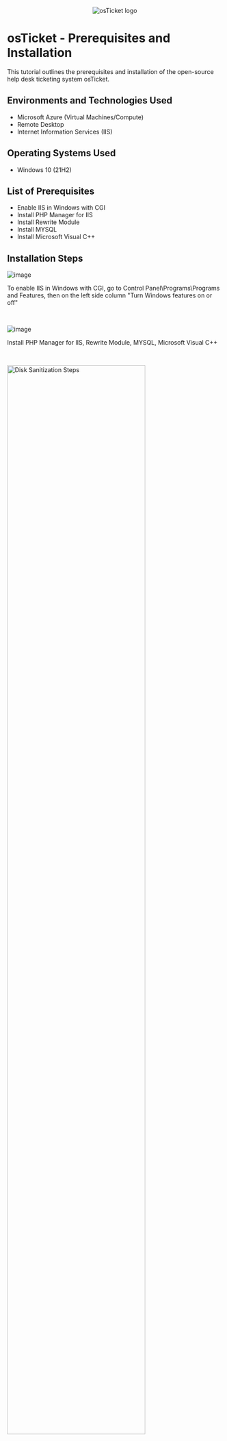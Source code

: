 <p align="center">
<img src="https://i.imgur.com/Clzj7Xs.png" alt="osTicket logo"/>
</p>

<h1>osTicket - Prerequisites and Installation</h1>
This tutorial outlines the prerequisites and installation of the open-source help desk ticketing system osTicket.<br />


<h2>Environments and Technologies Used</h2>

- Microsoft Azure (Virtual Machines/Compute)
- Remote Desktop
- Internet Information Services (IIS)

<h2>Operating Systems Used </h2>

- Windows 10</b> (21H2)

<h2>List of Prerequisites</h2>

- Enable IIS in Windows with CGI
- Install PHP Manager for IIS
- Install Rewrite Module
- Install MYSQL
- Install Microsoft Visual C++

<h2>Installation Steps</h2>

![image](https://github.com/user-attachments/assets/b4f7f358-a4d7-4fdd-af90-a9e5160a7e04)

<p>
To enable IIS in Windows with CGI, go to Control Panel\Programs\Programs and Features, then on the left side column "Turn Windows features on or off"
</p>
<br />

![image](https://github.com/user-attachments/assets/b9852971-c0a8-4c49-856d-c82116bc95f7)
<p>
Install PHP Manager for IIS, Rewrite Module, MYSQL, Microsoft Visual C++
</p>
<br />

<p>
<img src="https://i.imgur.com/DJmEXEB.png" height="80%" width="80%" alt="Disk Sanitization Steps"/>
</p>
<p>
Lorem ipsum dolor sit amet, consectetur adipiscing elit, sed do eiusmod tempor incididunt ut labore et dolore magna aliqua. Ut enim ad minim veniam, quis nostrud exercitation ullamco laboris nisi ut aliquip ex ea commodo consequat. Duis aute irure dolor in reprehenderit in voluptate velit esse cillum dolore eu fugiat nulla pariatur.
</p>
<br />
